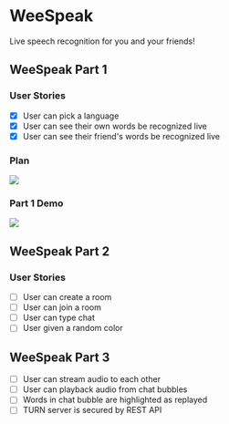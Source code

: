 # WeeSpeak

Live speech recognition for you and your friends!

## WeeSpeak Part 1

### User Stories
- [X] User can pick a language
- [X] User can see their own words be recognized live
- [X] User can see their friend's words be recognized live

### Plan
<img src="https://user-images.githubusercontent.com/61459043/122609822-3c1fc280-d044-11eb-82f0-b1b144951f08.jpeg">

### Part 1 Demo
<img src='https://user-images.githubusercontent.com/61459043/122601956-ada54400-d037-11eb-8c35-0fa5699a78a3.gif' />

## WeeSpeak Part 2

### User Stories

- [ ] User can create a room
- [ ] User can join a room
- [ ] User can type chat
- [ ] User given a random color

## WeeSpeak Part 3

- [ ] User can stream audio to each other
- [ ] User can playback audio from chat bubbles
- [ ] Words in chat bubble are highlighted as replayed
- [ ] TURN server is secured by REST API
